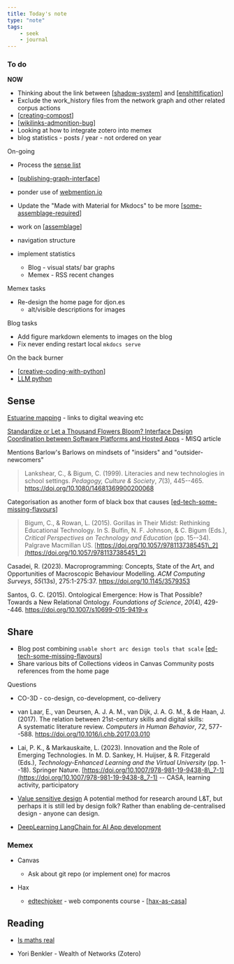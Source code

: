 ```yaml
---
title: Today's note 
type: "note"
tags:
    - seek
    - journal
---
```


### To do

**NOW**

- Thinking about the link between [[shadow-system]] and [[enshittification]]
- Exclude the work_history files from the network graph and other related corpus actions
- [[creating-compost]]
- [[wikilinks-admonition-bug]]
- Looking at how to integrate zotero into memex
- blog statistics - posts / year - not ordered on year

On-going

- Process the [sense list](#sense)
- [[publishing-graph-interface]]
- ponder use of [webmention.io](https://webmention.io)

- Update the "Made with Material for Mkdocs" to be more [[some-assemblage-required]]
- work on [[assemblage]]
- navigation structure
- implement statistics
  - Blog - visual stats/ bar graphs
  - Memex - RSS recent changes

Memex tasks

- Re-design the home page for djon.es
  - alt/visible descriptions for images

Blog tasks

- Add figure markdown elements to images on the blog
- Fix never ending restart local `mkdocs serve`

On the back burner

- [[creative-coding-with-python]]
- [LLM python](https://simonwillison.net/2023/Sep/4/llm-embeddings/)

## Sense

[Estuarine mapping](https://thecynefin.co/estuarine-mapping/) - links to digital weaving etc

[Standardize or Let a Thousand Flowers Bloom? Interface Design Coordination between Software Platforms and Hosted Apps](https://aisel.aisnet.org/misq/vol47/iss3/16/) - MISQ article 

Mentions Barlow's Barlows on mindsets of "insiders" and "outsider-newcomers"

> Lankshear, C., & Bigum, C. (1999). Literacies and new technologies in school settings. *Pedagogy, Culture & Society*, *7*(3), 445--465. <https://doi.org/10.1080/14681369900200068>

Categorisation as another form of black box that causes [[ed-tech-some-missing-flavours]]
> Bigum, C., & Rowan, L. (2015). Gorillas in Their Midst: Rethinking Educational Technology. In S. Bulfin, N. F. Johnson, & C. Bigum (Eds.), *Critical Perspectives on Technology and Education* (pp. 15--34). Palgrave Macmillan US. [https://doi.org/10.1057/9781137385451\_2](https://doi.org/10.1057/9781137385451_2)

Casadei, R. (2023). Macroprogramming: Concepts, State of the Art, and Opportunities of Macroscopic Behaviour Modelling. *ACM Computing Surveys*, *55*(13s), 275:1-275:37. <https://doi.org/10.1145/3579353>

Santos, G. C. (2015). Ontological Emergence: How is That Possible? Towards a New Relational Ontology. *Foundations of Science*, *20*(4), 429--446. <https://doi.org/10.1007/s10699-015-9419-x>

## Share

- Blog post combining `usable short arc design tools that scale`  [[ed-tech-some-missing-flavours]]
- Share various bits of Collections videos in Canvas Community posts references from the home page

Questions

- CO-3D - co-design, co-development, co-delivery

- van Laar, E., van Deursen, A. J. A. M., van Dijk, J. A. G. M., & de Haan, J. (2017). The relation between 21st-century skills and digital skills: A systematic literature review. *Computers in Human Behavior*, *72*, 577--588. <https://doi.org/10.1016/j.chb.2017.03.010>

- Lai, P. K., & Markauskaite, L. (2023). Innovation and the Role of Emerging Technologies. In M. D. Sankey, H. Huijser, & R. Fitzgerald (Eds.), *Technology-Enhanced Learning and the Virtual University* (pp. 1--18). Springer Nature. [https://doi.org/10.1007/978-981-19-9438-8\_7-1](https://doi.org/10.1007/978-981-19-9438-8_7-1) -- CASA, learning activity, participatory

- [Value sensitive design](https://en.wikipedia.org/wiki/Value_sensitive_design) 
    A potential method for research around L&T, but perhaps it is still led by design folk? Rather than enabling de-centralised design - anyone can design.

- [DeepLearning LangChain for AI App development](https://learn.deeplearning.ai/langchain/lesson/1/introduction)
 
### Memex

- Canvas 
  - Ask about git repo (or implement one) for macros 

- Hax
  - [edtechjoker](https://oer.hax.psu.edu/bto108/sites/edtechjoker/) - web components course - [[hax-as-casa]]

## Reading

- [Is maths real](https://www.amazon.com.au/Maths-Real-Questions-Mathematics-Deepest-ebook/dp/B0BB8FF8B2)

- Yori Benkler - Wealth of Networks (Zotero)


[//begin]: # "Autogenerated link references for markdown compatibility"
[shadow-system]: ../../sense/CASA/shadow-system "Shadow (feral) system"
[enshittification]: ../../sense/computing/enshittification "Platform Decay (enshittification)"
[creating-compost]: ../../sense/landscape-garden/techniques/creating-compost "Creating compost"
[wikilinks-admonition-bug]: ../../sense/Web-development/foam-dev/wikilinks-admonition-bug "Foam bug: Wikilinks in admonitions (tabbed) not working"
[publishing-graph-interface]: ../../colophon/publishing-graph-interface "Publishing graph interface"
[some-assemblage-required]: ../../colophon/some-assemblage-required "Some Assemblage Required"
[assemblage]: ../../sense/Distribution/assemblage "Assemblage"
[creative-coding-with-python]: ../../sense/Python/creative-coding-with-python "Creative coding experiments"
[ed-tech-some-missing-flavours]: ../../share/blog/2023/ed-tech-some-missing-flavours "Ed tech - some missing flavours"
[hax-as-casa]: ../../sense/CASA/CASA/hax-as-casa "H-A-X as CASA?"
[//end]: # "Autogenerated link references"